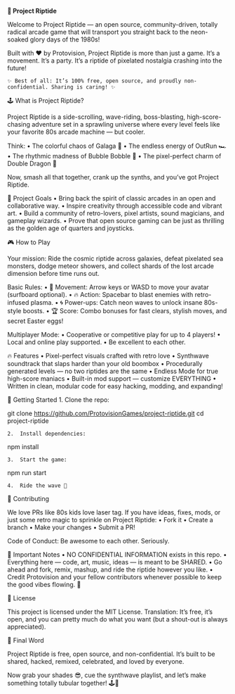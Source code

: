 **🌊 Project Riptide**

Welcome to Project Riptide — an open source, community-driven, totally radical arcade game that will transport you straight back to the neon-soaked glory days of the 1980s!

Built with ❤️ by Protovision, Project Riptide is more than just a game.
It’s a movement.
It’s a party.
It’s a riptide of pixelated nostalgia crashing into the future!

	✨ Best of all: It’s 100% free, open source, and proudly non-confidential. Sharing is caring! ✨

🕹️ What is Project Riptide?

Project Riptide is a side-scrolling, wave-riding, boss-blasting, high-score-chasing adventure set in a sprawling universe where every level feels like your favorite 80s arcade machine — but cooler.

Think:
	•	The colorful chaos of Galaga 🚀
	•	The endless energy of OutRun 🏎️
	•	The rhythmic madness of Bubble Bobble 🫧
	•	The pixel-perfect charm of Double Dragon 🥋

Now, smash all that together, crank up the synths, and you’ve got Project Riptide.

🎯 Project Goals
	•	Bring back the spirit of classic arcades in an open and collaborative way.
	•	Inspire creativity through accessible code and vibrant art.
	•	Build a community of retro-lovers, pixel artists, sound magicians, and gameplay wizards.
	•	Prove that open source gaming can be just as thrilling as the golden age of quarters and joysticks.

🎮 How to Play

Your mission:
Ride the cosmic riptide across galaxies, defeat pixelated sea monsters, dodge meteor showers, and collect shards of the lost arcade dimension before time runs out.

Basic Rules:
	•	🚀 Movement: Arrow keys or WASD to move your avatar (surfboard optional).
	•	🔥 Action: Spacebar to blast enemies with retro-infused plasma.
	•	🌀 Power-ups: Catch neon waves to unlock insane 80s-style boosts.
	•	🏆 Score: Combo bonuses for fast clears, stylish moves, and secret Easter eggs!

Multiplayer Mode:
	•	Cooperative or competitive play for up to 4 players!
	•	Local and online play supported.
	•	Be excellent to each other.

🔥 Features
	•	Pixel-perfect visuals crafted with retro love
	•	Synthwave soundtrack that slaps harder than your old boombox
	•	Procedurally generated levels — no two riptides are the same
	•	Endless Mode for true high-score maniacs
	•	Built-in mod support — customize EVERYTHING
	•	Written in clean, modular code for easy hacking, modding, and expanding!

🚀 Getting Started
	1.	Clone the repo:

git clone https://github.com/ProtovisionGames/project-riptide.git
cd project-riptide


	2.	Install dependencies:

npm install


	3.	Start the game:

npm run start


	4.	Ride the wave 🌊

🤝 Contributing

We love PRs like 80s kids love laser tag.
If you have ideas, fixes, mods, or just some retro magic to sprinkle on Project Riptide:
	•	Fork it
	•	Create a branch
	•	Make your changes
	•	Submit a PR!

Code of Conduct: Be awesome to each other. Seriously.

📢 Important Notes
	•	NO CONFIDENTIAL INFORMATION exists in this repo.
	•	Everything here — code, art, music, ideas — is meant to be SHARED.
	•	Go ahead and fork, remix, mashup, and ride the riptide however you like.
	•	Credit Protovision and your fellow contributors whenever possible to keep the good vibes flowing. 🌟

📜 License

This project is licensed under the MIT License.
Translation: It’s free, it’s open, and you can pretty much do what you want (but a shout-out is always appreciated).

🌈 Final Word

Project Riptide is free, open source, and non-confidential.
It’s built to be shared, hacked, remixed, celebrated, and loved by everyone.

Now grab your shades 😎, cue the synthwave playlist, and let’s make something totally tubular together! 🕹️🌊
